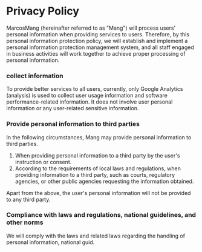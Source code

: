 # Privacy Policy

MarcosMang (hereinafter referred to as "Mang") will process users' personal information when providing services to users. Therefore, by this personal information protection policy, we will establish and implement a personal information protection management system, and all staff engaged in business activities will work together to achieve proper processing of personal information.

### collect information
To provide better services to all users, currently, only Google Analytics (analysis) is used to collect user usage information and software performance-related information. It does not involve user personal information or any user-related sensitive information.

### Provide personal information to third parties
In the following circumstances, Mang may provide personal information to third parties.

1. When providing personal information to a third party by the user's instruction or consent.
2. According to the requirements of local laws and regulations, when providing information to a third party, such as courts, regulatory agencies, or other public agencies requesting the information obtained.

Apart from the above, the user's personal information will not be provided to any third party.

### Compliance with laws and regulations, national guidelines, and other norms
We will comply with the laws and related laws regarding the handling of personal information, national guid.
